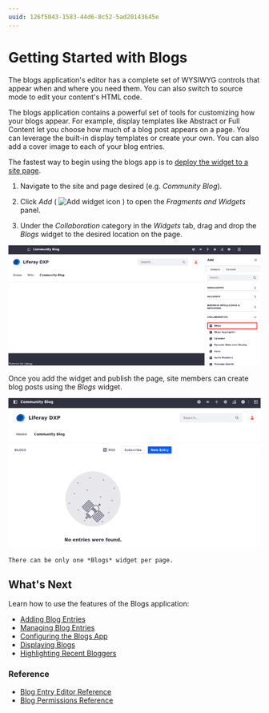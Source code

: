```yaml
---
uuid: 126f5043-1583-44d6-8c52-5ad20143645e
---
```

# Getting Started with Blogs

The blogs application's editor has a complete set of WYSIWYG controls that appear when and where you need them. You can also switch to source mode to edit your content's HTML code.

The blogs application contains a powerful set of tools for customizing how your blogs appear. For example, display templates like Abstract or Full Content let you choose how much of a blog post appears on a page. You can leverage the built-in display templates or create your own. You can also add a cover image to each of your blog entries.

The fastest way to begin using the blogs app is to [deploy the widget to a site page](../../site-building/creating-pages/using-content-pages/using-widgets-on-a-content-page.md).

1. Navigate to the site and page desired (e.g. *Community Blog*).

1. Click *Add* ( ![Add widget icon](../../images/icon-add-widget.png) ) to open the *Fragments and Widgets* panel.

1. Under the *Collaboration* category in the *Widgets* tab, drag and drop the *Blogs* widget to the desired location on the page.

![Adding the Blogs widget to a page](./getting-started-with-blogs/images/01.png)

Once you add the widget and publish the page, site members can create blog posts using the *Blogs* widget.

![Adding the Blogs widget to a page](./getting-started-with-blogs/images/02.png)

```{note}
There can be only one *Blogs* widget per page.
```

## What's Next

Learn how to use the features of the Blogs application:

* [Adding Blog Entries](./adding-blog-entries.md)
* [Managing Blog Entries](./managing-blog-entries.md)
* [Configuring the Blogs App](./configuring-the-blogs-app.md)
* [Displaying Blogs](./displaying-blogs.md)
* [Highlighting Recent Bloggers](./highlighting-recent-bloggers.md)

### Reference

* [Blog Entry Editor Reference](./blog-entry-editor-reference.md)
* [Blog Permissions Reference](./blog-permissions-reference.md)
